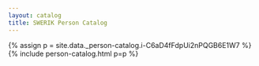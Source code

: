 ```yaml
---
layout: catalog
title: SWERIK Person Catalog
---
```

{% assign p = site.data._person-catalog.i-C6aD4fFdpUi2nPQGB6E1W7 %}
{% include person-catalog.html p=p %}

